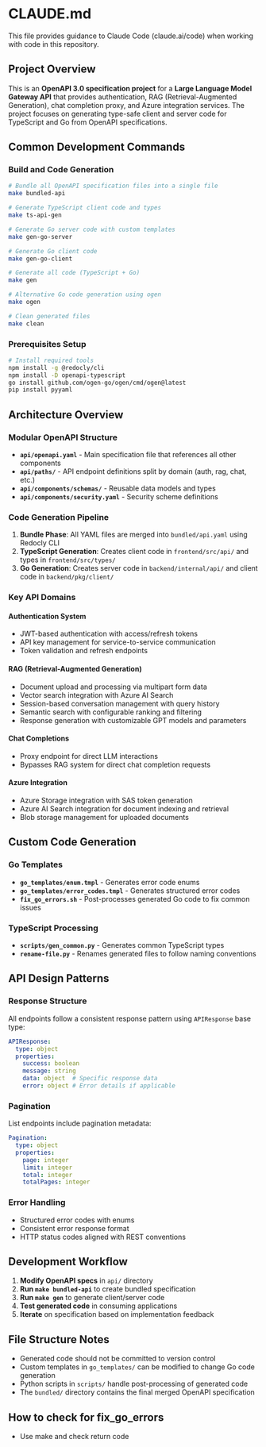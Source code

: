 # CLAUDE.md

This file provides guidance to Claude Code (claude.ai/code) when working with code in this repository.

## Project Overview

This is an **OpenAPI 3.0 specification project** for a **Large Language Model Gateway API** that provides authentication, RAG (Retrieval-Augmented Generation), chat completion proxy, and Azure integration services. The project focuses on generating type-safe client and server code for TypeScript and Go from OpenAPI specifications.

## Common Development Commands

### Build and Code Generation

```bash
# Bundle all OpenAPI specification files into a single file
make bundled-api

# Generate TypeScript client code and types
make ts-api-gen

# Generate Go server code with custom templates
make gen-go-server

# Generate Go client code  
make gen-go-client

# Generate all code (TypeScript + Go)
make gen

# Alternative Go code generation using ogen
make ogen

# Clean generated files
make clean
```

### Prerequisites Setup

```bash
# Install required tools
npm install -g @redocly/cli
npm install -D openapi-typescript
go install github.com/ogen-go/ogen/cmd/ogen@latest
pip install pyyaml
```

## Architecture Overview

### Modular OpenAPI Structure

- **`api/openapi.yaml`** - Main specification file that references all other components
- **`api/paths/`** - API endpoint definitions split by domain (auth, rag, chat, etc.)
- **`api/components/schemas/`** - Reusable data models and types
- **`api/components/security.yaml`** - Security scheme definitions

### Code Generation Pipeline

1. **Bundle Phase**: All YAML files are merged into `bundled/api.yaml` using Redocly CLI
2. **TypeScript Generation**: Creates client code in `frontend/src/api/` and types in `frontend/src/types/`
3. **Go Generation**: Creates server code in `backend/internal/api/` and client code in `backend/pkg/client/`

### Key API Domains

#### Authentication System

- JWT-based authentication with access/refresh tokens
- API key management for service-to-service communication
- Token validation and refresh endpoints

#### RAG (Retrieval-Augmented Generation)

- Document upload and processing via multipart form data
- Vector search integration with Azure AI Search
- Session-based conversation management with query history
- Semantic search with configurable ranking and filtering
- Response generation with customizable GPT models and parameters

#### Chat Completions

- Proxy endpoint for direct LLM interactions
- Bypasses RAG system for direct chat completion requests

#### Azure Integration

- Azure Storage integration with SAS token generation
- Azure AI Search integration for document indexing and retrieval
- Blob storage management for uploaded documents

## Custom Code Generation

### Go Templates

- **`go_templates/enum.tmpl`** - Generates error code enums
- **`go_templates/error_codes.tmpl`** - Generates structured error codes
- **`fix_go_errors.sh`** - Post-processes generated Go code to fix common issues

### TypeScript Processing

- **`scripts/gen_common.py`** - Generates common TypeScript types
- **`rename-file.py`** - Renames generated files to follow naming conventions

## API Design Patterns

### Response Structure

All endpoints follow a consistent response pattern using `APIResponse` base type:

```yaml
APIResponse:
  type: object
  properties:
    success: boolean
    message: string
    data: object  # Specific response data
    error: object # Error details if applicable
```

### Pagination

List endpoints include pagination metadata:

```yaml
Pagination:
  type: object
  properties:
    page: integer
    limit: integer
    total: integer
    totalPages: integer
```

### Error Handling

- Structured error codes with enums
- Consistent error response format
- HTTP status codes aligned with REST conventions

## Development Workflow

1. **Modify OpenAPI specs** in `api/` directory
2. **Run `make bundled-api`** to create bundled specification
3. **Run `make gen`** to generate client/server code
4. **Test generated code** in consuming applications
5. **Iterate** on specification based on implementation feedback

## File Structure Notes

- Generated code should not be committed to version control
- Custom templates in `go_templates/` can be modified to change Go code generation
- Python scripts in `scripts/` handle post-processing of generated code
- The `bundled/` directory contains the final merged OpenAPI specification

## How to check for fix_go_errors

- Use make and check return code
